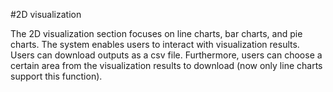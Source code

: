 #2D visualization

The 2D visualization section focuses on line charts, bar charts, and pie charts. The system enables
users to interact with visualization results. Users can download outputs as a csv file. Furthermore,
users can choose a certain area from the visualization results to download (now only line charts
support this function).
